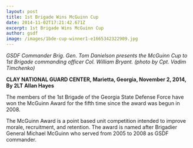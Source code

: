 ```yaml
---
layout: post
title: 1st Brigade Wins McGuinn Cup
date: 2014-11-02T17:21:42.671Z
excerpt: 1st Brigade Wins McGuinn Cup
author: gsdf
image: /images/1bde-cup-winner1-e1665342322909.jpg
---
```

*GSDF Commander Brig. Gen. Tom Danielson presents the McGuinn Cup to 1st Brigade commanding officer Col. William Bryant. (photo by Cpt. Vadim Timchenko)*

**CLAY NATIONAL GUARD CENTER, Marietta, Georgia, November 2, 2014, By 2LT Allan Hayes**

The members of the 1st Brigade of the Georgia State Defense Force have won the McGuinn Award for the fifth time since the award was begun in 2008.

The McGuinn Award is a point based unit competition intended to improve morale, recruitment, and retention. The award is named after Brigadier General Michael McGuinn who served from 2005 to 2008 as GSDF commander.
